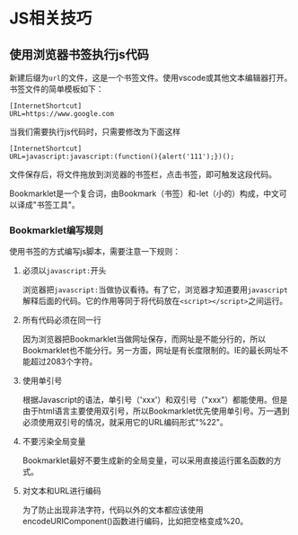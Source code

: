 # JS相关技巧

## 使用浏览器书签执行js代码

新建后缀为`url`的文件，这是一个书签文件。使用vscode或其他文本编辑器打开。书签文件的简单模板如下：

```
[InternetShortcut]
URL=https://www.google.com
```

当我们需要执行js代码时，只需要修改为下面这样

```
[InternetShortcut]
URL=javascript:javascript:(function(){alert('111');})();
```

文件保存后，将文件拖放到浏览器的书签栏，点击书签，即可触发这段代码。

Bookmarklet是一个复合词，由Bookmark（书签）和-let（小的）构成，中文可以译成"书签工具"。

### Bookmarklet编写规则

使用书签的方式编写js脚本，需要注意一下规则：

1. 必须以`javascript:`开头

   浏览器把`javascript:`当做协议看待。有了它，浏览器才知道要用`javascript`解释后面的代码。它的作用等同于将代码放在`<script></script>`之间运行。

2. 所有代码必须在同一行

   因为浏览器把Bookmarklet当做网址保存，而网址是不能分行的，所以Bookmarklet也不能分行。另一方面，网址是有长度限制的。IE的最长网址不能超过2083个字符。

3. 使用单引号

   根据Javascript的语法，单引号（'xxx'）和双引号（"xxx"）都能使用。但是由于html语言主要使用双引号，所以Bookmarklet优先使用单引号。万一遇到必须使用双引号的情况，就采用它的URL编码形式"%22"。

4. 不要污染全局变量

   Bookmarklet最好不要生成新的全局变量，可以采用直接运行匿名函数的方式。

5. 对文本和URL进行编码

   为了防止出现非法字符，代码以外的文本都应该使用encodeURIComponent()函数进行编码，比如把空格变成%20。

